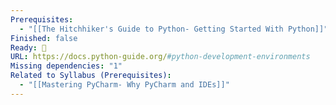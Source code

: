 ```yaml
---
Prerequisites:
  - "[[The Hitchhiker's Guide to Python- Getting Started With Python]]"
Finished: false
Ready: 🔘
URL: https://docs.python-guide.org/#python-development-environments
Missing dependencies: "1"
Related to Syllabus (Prerequisites):
  - "[[Mastering PyCharm- Why PyCharm and IDEs]]"
---
```

